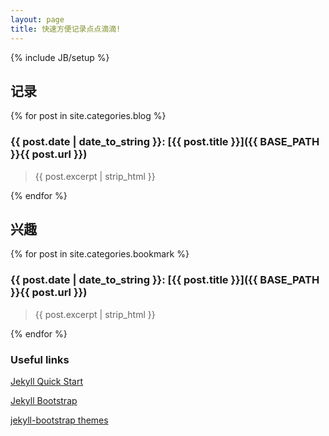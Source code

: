 ```yaml
---
layout: page
title: 快速方便记录点点滴滴!
---
```

{% include JB/setup %}
## 记录
{% for post in site.categories.blog %}
### {{ post.date | date_to_string }}: [{{ post.title }}]({{ BASE_PATH }}{{ post.url }}) 

> {{ post.excerpt | strip_html }}

{% endfor %}

## 兴趣
{% for post in site.categories.bookmark %}
### {{ post.date | date_to_string }}: [{{ post.title }}]({{ BASE_PATH }}{{ post.url }}) 

> {{ post.excerpt | strip_html }}

{% endfor %}

### Useful links

[Jekyll Quick Start](http://jekyllbootstrap.com/usage/jekyll-quick-start.html)

[Jekyll Bootstrap](http://jekyllbootstrap.com)

[jekyll-bootstrap themes](http://github.com/plusjade/jekyll-bootstrap)
